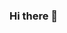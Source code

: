 ### Hi there 🙋‍

<!--
**wooyaPark/wooyaPark** is a ✨ _special_ ✨ repository because its `README.md` (this file) appears on your GitHub profile.

Here are some ideas to get you started:
🙋‍
👋
- 🔭 I’m currently working on ...
- 🌱 I’m currently learning ...
- 👯 I’m looking to collaborate on ...
- 🤔 I’m looking for help with ...
- 💬 Ask me about ...
- 📫 How to reach me: ...
- 😄 Pronouns: ...
- ⚡ Fun fact: ...
-->
